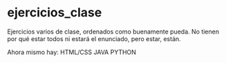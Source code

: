 # ejercicios_clase
Ejercicios varios de clase, ordenados como buenamente pueda. No tienen por qué estar todos ni estará el enunciado, pero estar, están.

Ahora mismo hay:
HTML/CSS
JAVA
PYTHON
